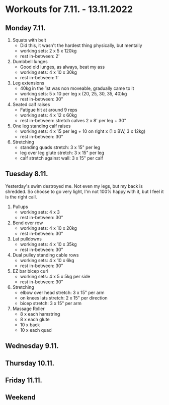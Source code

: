 # Workouts for 7.11. - 13.11.2022

## Monday 7.11.

1. Squats with belt
   - Did this, it wasn't the hardest thing physically, but mentally
   - working sets: 2 x 5 x 120kg
   - rest in-between: 2'
2. Dumbbell lunges
   - Good old lunges, as always, beat my ass
   - working sets: 4 x 10 x 30kg
   - rest in-between: 1'
3. Leg extensions
   - 40kg in the 1st was non moveable, gradually came to it
   - working sets: 5 x 10 per leg x (20, 25, 30, 35, 40)kg
   - rest in-between: 30"
4. Seated calf raises
   - Fatigue hit at around 9 reps
   - working sets: 4 x 12 x 60kg
   - rest in-between: stretch calves 2 x 8' per leg + 30"
5. One leg standing calf raises
   - working sets: 4 x 15 per leg + 10 on right x (1 x BW, 3 x 12kg)
   - rest in-between: 30"
6. Stretching
   - standing quads stretch: 3 x 15" per leg
   - leg over leg glute stretch: 3 x 15" per leg
   - calf stretch against wall: 3 x 15" per calf

## Tuesday 8.11.

Yesterday's swim destroyed me. Not even my legs, but my back is shredded.
So choose to go very light, I'm not 100% happy with it, but I feel it is the
right call.

1. Pullups
   - working sets: 4 x 3
   - rest in-between: 30"
2. Bend over row
   - working sets: 4 x 10 x 20kg
   - rest in-between: 30"
3. Lat pulldowns
   - working sets: 4 x 10 x 35kg
   - rest in-between: 30"
4. Dual pulley standing cable rows
   - working sets: 4 x 10 x 6kg
   - rest in-between: 30"
5. EZ bar bicep curl
   - working sets: 4 x 5 x 5kg per side
   - rest in-between: 30"
6. Stretching
   - elbow over head stretch: 3 x 15" per arm
   - on knees lats stretch: 2 x 15" per direction
   - bicep stretch: 3 x 15" per arm
7. Massage Roller
   - 8 x each hamstring
   - 8 x each glute
   - 10 x back
   - 10 x each quad

## Wednesday 9.11.

## Thursday 10.11.

## Friday 11.11.

## Weekend
